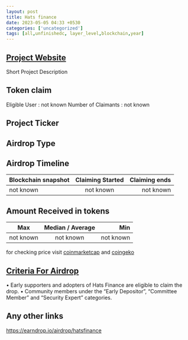 ```yaml
---
layout: post
title: Hats finance
date: 2023-05-05 04:33 +0530
categories: ['uncategorized']
tags: [all,unfinishedc, layer_level,blockchain,year] 
---
```





## [Project Website](https://hats.finance/)

 Short Project Description

## Token claim

Eligible User : not known
Number of Claimants : not known

## Project Ticker

## Airdrop Type

## Airdrop Timeline

| Blockchain snapshot     | Claiming Started           | Claiming ends    |
| ----------------------- |:--------------------------:| ----------------:|
|       not known         |        not known           |   not known      |

## Amount Received in tokens  

| Max        |    Median / Average  |       Min    |
| ---------- |:--------------------:| ------------:|
| not known  |     not known        |  not known   |

for checking price visit [coinmarketcap](https://coinmarketcap.com/currencies/) and [coingeko](https://www.coingecko.com/en/coins/)

## [Criteria For Airdrop](https://docs.hats.finance/general/airdrop-machine)

• Early supporters and adopters of Hats Finance are eligible to claim the drop.
• Community members under the “Early Depositor”, “Committee Member” and “Security Expert” categories.

## Any other links

<https://earndrop.io/airdrop/hatsfinance>
